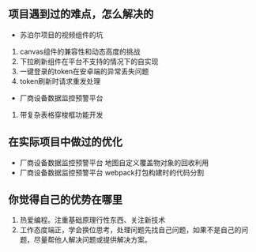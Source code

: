 
## 项目遇到过的难点，怎么解决的
- 苏泊尔项目的视频组件的坑
1. canvas组件的兼容性和动态高度的挑战
2. 下拉刷新组件在平台不支持的情况下的自实现
3. 一键登录的token在安卓端的异常丢失问题
4. token刷新时请求重发处理

- 厂商设备数据监控预警平台
1. 带复杂表格穿梭框功能开发





## 在实际项目中做过的优化

- 厂商设备数据监控预警平台 地图自定义覆盖物对象的回收利用
- 厂商设备数据监控预警平台 webpack打包构建时的代码分割




## 你觉得自己的优势在哪里
1. 热爱编程。注重基础原理行性东西、关注新技术
2. 工作态度端正，学会换位思考，处理问题先找自己问题，如果不是自己的问题，尽量帮他人解决问题或提供解决方案。        
